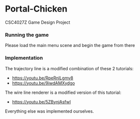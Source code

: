 # Portal-Chicken
CSC4027Z Game Design Project

### Running the game
Please load the main menu scene and begin the game from there 

### Implementation
The trajectory line is a modified combination of these 2 tutorials:
- https://youtu.be/RpeRnlLgmv8
- https://youtu.be/9iwdAMXydgo

The wire line renderer is a modified version of this tutorial:
- https://youtu.be/5ZBynjAsfwI

Everything else was implemented ourselves.
